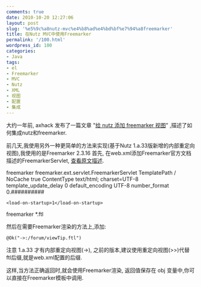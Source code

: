 ```yaml
---
comments: true
date: 2010-10-20 12:27:06
layout: post
slug: '%e5%9c%a8nutz-mvc%e4%b8%ad%e4%bd%bf%e7%94%a8freemarker'
title: 在Nutz MVC中使用Freemarker
permalink: '/100.html'
wordpress_id: 100
categories:
- Java
tags:
- el
- Freemarker
- MVC
- Nutz
- XML
- 视图
- 配置
- 集成
---
```


大约一年前, axhack 发布了一篇文章 "<a href="http://axhack.javaeye.com/blog/542441">给 nutz 添加 freemarker 视图</a>" ,描述了如何集成nutz和freemarker.

前几天,我使用另外一种更简单的方法来实现(基于Nutz 1.a.33版新增的内部重定向视图),我使用的是Freemarker 2.3.16
首先, 在web.xml添加Freemarker官方文档描述的FreemarkerServlet, <a href="http://freemarker.sourceforge.net/docs/pgui_misc_servlet.html">查看原文描述</a>.


  <servlet>
    <servlet-name>freemarker</servlet-name>
    <servlet-class>freemarker.ext.servlet.FreemarkerServlet</servlet-class>
    <init-param>
      <param-name>TemplatePath</param-name>
      <param-value>/</param-value>
    </init-param>
    <init-param>
      <param-name>NoCache</param-name>
      <param-value>true</param-value>
    </init-param>
    <init-param>
      <param-name>ContentType</param-name>
      <param-value>text/html; charset=UTF-8</param-value>
      <!-- 我觉得不需要了,如果是内部重定向的话, nutz已经设置了编码 -->
    </init-param>
    <init-param>
      <param-name>template_update_delay</param-name>
      <param-value>0</param-value><!-- 开发时才设置为0 -->
    </init-param>
    <init-param>
      <param-name>default_encoding</param-name>
      <param-value>UTF-8</param-value> <!-- 模板文件的编码 -->
    </init-param>
    <init-param>
      <param-name>number_format</param-name>
      <param-value>0.##########</param-value>
    </init-param>

    <load-on-startup>1</load-on-startup>
  </servlet>

  <servlet-mapping>
    <servlet-name>freemarker</servlet-name>
    <url-pattern>*.ftl</url-pattern>
  </servlet-mapping>

然后在需要Freemarker渲染的方法上,添加:


	@Ok("->:/forum/viewTip.ftl")

注意 1.a.33 才有内部重定向视图(->), 之前的版本,建议使用重定向视图(>>)代替
ftl后缀,就是web.xml配置的后缀.

这样,当方法正确返回时,就会使用Freemarker渲染, 返回值保存在 obj 变量中,你可以直接在Freemarker模板中调用.